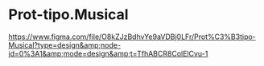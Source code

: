 # Prot-tipo.Musical
https://www.figma.com/file/O8kZJzBdhvYe9aVDBj0LFr/Prot%C3%B3tipo-Musical?type=design&amp;node-id=0%3A1&amp;mode=design&amp;t=TfhABCR8ColElCvu-1

